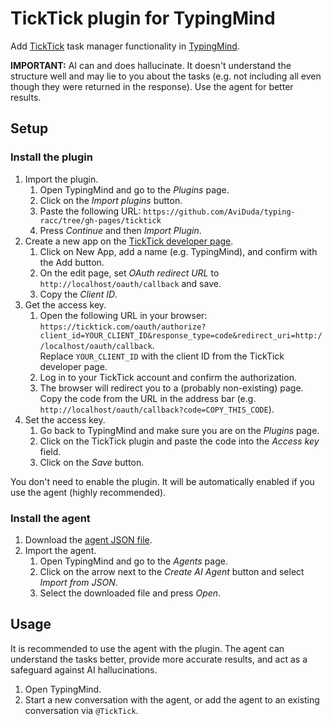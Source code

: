 # TickTick plugin for TypingMind

Add [TickTick](https://ticktick.com/) task manager functionality in [TypingMind](https://www.typingmind.com/).

**IMPORTANT:** AI can and does hallucinate. It doesn't understand the structure well and may lie to you about the tasks (e.g. not including all even though they were returned in the response). Use the agent for better results.

## Setup

### Install the plugin

1. Import the plugin.
    1. Open TypingMind and go to the *Plugins* page.
    1. Click on the *Import plugins* button.
    1. Paste the following URL: `https://github.com/AviDuda/typing-racc/tree/gh-pages/ticktick`
    1. Press *Continue* and then *Import Plugin*.
1. Create a new app on the [TickTick developer page](https://developer.ticktick.com/manage).
    1. Click on New App, add a name (e.g. TypingMind), and confirm with the Add button.
    1. On the edit page, set *OAuth redirect URL* to `http://localhost/oauth/callback` and save.
    1. Copy the *Client ID*.
1. Get the access key.
    1. Open the following URL in your browser: `https://ticktick.com/oauth/authorize?client_id=YOUR_CLIENT_ID&response_type=code&redirect_uri=http://localhost/oauth/callback`.  
      Replace `YOUR_CLIENT_ID` with the client ID from the TickTick developer page.
    1. Log in to your TickTick account and confirm the authorization.
    1. The browser will redirect you to a (probably non-existing) page. Copy the code from the URL in the address bar (e.g. `http://localhost/oauth/callback?code=COPY_THIS_CODE`).
1. Set the access key.
    1. Go back to TypingMind and make sure you are on the *Plugins* page.
    1. Click on the TickTick plugin and paste the code into the *Access key* field.
    1. Click on the *Save* button.

You don't need to enable the plugin. It will be automatically enabled if you use the agent (highly recommended).

### Install the agent

1. Download the [agent JSON file](https://raw.githubusercontent.com/AviDuda/typing-racc/refs/heads/gh-pages/ticktick/agent.json).
1. Import the agent.
    1. Open TypingMind and go to the *Agents* page.
    1. Click on the arrow next to the *Create AI Agent* button and select *Import from JSON*.
    1. Select the downloaded file and press *Open*.

## Usage

It is recommended to use the agent with the plugin. The agent can understand the tasks better, provide more accurate results, and act as a safeguard against AI hallucinations.

1. Open TypingMind.
2. Start a new conversation with the agent, or add the agent to an existing conversation via `@TickTick`.
